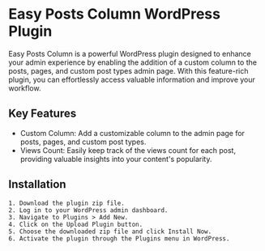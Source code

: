 
# Easy Posts Column WordPress Plugin

Easy Posts Column is a powerful WordPress plugin designed to enhance your admin experience by enabling the addition of a custom column to the posts, pages, and custom post types admin page. With this feature-rich plugin, you can effortlessly access valuable information and improve your workflow.




## Key Features

- Custom Column: Add a customizable column to the admin page for posts, pages, and custom post types.
- Views Count: Easily keep track of the views count for each post, providing valuable insights into your content's popularity.



## Installation

    1. Download the plugin zip file.
    2. Log in to your WordPress admin dashboard.
    3. Navigate to Plugins > Add New.
    4. Click on the Upload Plugin button.
    5. Choose the downloaded zip file and click Install Now.
    6. Activate the plugin through the Plugins menu in WordPress.

    
